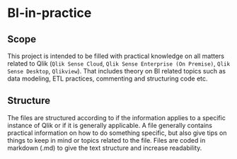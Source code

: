 # BI-in-practice

## Scope
This project is intended to be filled with practical knowledge on all matters related to Qlik (`Qlik Sense Cloud`, `Qlik Sense Enterprise (On Premise)`, `Qlik Sense Desktop`, `Qlikview`). That includes theory on BI related topics such as data modeling, ETL practices, commenting and structuring code etc.

## Structure
The files are structured according to if the information applies to a specific instance of Qlik or if it is generally applicable. A file generally contains practical information on how to do something specific, but also give tips on things to keep in mind or topics related to the file. Files are coded in markdown (.md) to give the text structure and increase readability.
